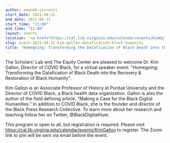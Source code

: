 ```yaml
---
author: amanda-visconti
start_date: 2021-04-21
end_date: 2021-04-21
start_time: "11:00"
end_time: "12:00"
layout: events
location: '<a href="https://cal.lib.virginia.edu/calendar/events/KimGallon">Register for Zoom Link</a>'
slug: event-2021-04-21-kim-gallon-datafication-black-humanity
title: "Homegoing: Transforming the Datafication of Black Death into the Recovery & Restoration of Black Humanity"
---
```

The Scholars' Lab and The Equity Center are pleased to welcome Dr. Kim Gallon, Director of COVID Black, for a virtual speaker event: "Homegoing: Transforming the Datafication of Black Death into the Recovery & Restoration of Black Humanity".

Kim Gallon is an Associate Professor of History at Purdue University and the Director of COVID Black, a Black health data organization. Gallon is also the author of the field defining article, “Making a Case for the Black Digital Humanities.” In addition to COVID Black, she is the founder and director of the Black Press Research Collective. To learn more about her research and teaching follow her on Twitter, @BlackDigitalHum.

This program is open to all, but registration is required. Please visit <a href="https://cal.lib.virginia.edu/calendar/events/KimGallon">https://cal.lib.virginia.edu/calendar/events/KimGallon</a> to register. The Zoom link to join will be sent via email before the event.
